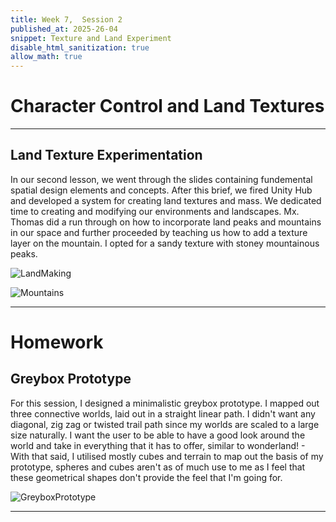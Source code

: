 ```yaml
---
title: Week 7,  Session 2
published_at: 2025-26-04
snippet: Texture and Land Experiment
disable_html_sanitization: true
allow_math: true
---
```


# Character Control and Land Textures

---

## Land Texture Experimentation

In our second lesson, we went through the slides containing fundemental spatial design elements and concepts. After this brief, we fired Unity Hub and developed a system for creating land textures and mass. We dedicated time to creating and modifying our environments and landscapes. Mx. Thomas did a run through on how to incorporate land peaks and mountains in our space and further proceeded by teaching us how to add a texture layer on the mountain. I opted for a sandy texture with stoney mountainous peaks. 

![LandMaking](/w01s1/land%20making.png)

![Mountains](/w01s1/Mountain%20Sets.webp)

--- 

# Homework


## Greybox Prototype 

For this session, I designed a minimalistic greybox prototype. I mapped out three connective worlds, laid out in a straight linear path. I didn't want any diagonal, zig zag or twisted trail path since my worlds are scaled to a large size naturally. I want the user to be able to have a good look around the world and take in everything that it has to offer, similar to wonderland! - With that said, I utilised mostly cubes and terrain to map out the basis of my prototype, spheres and cubes aren't as of much use to me as I feel that these geometrical shapes don't provide the feel that I'm going for. 


![GreyboxPrototype](/w01s1/Greybox%20Prototype.png)

---
